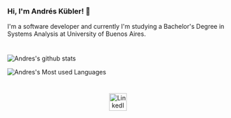 ### Hi, I'm Andrés Kübler! 👋


I'm a software developer and currently I'm studying a Bachelor's Degree in Systems Analysis at University of Buenos Aires. 

#

![Andres's github stats](https://github-readme-stats.vercel.app/api?username=Andreskub&count_private=true&show_icons=true&theme=onedark)

![Andres's Most used Languages](https://github-readme-stats.vercel.app/api/top-langs/?username=Andreskub&bg_color=282c34&title_color=e3be7a&text_color=df6d74)


#
<div align="center">
  <a href="https://www.linkedin.com/in/andres-kubler/" target="_blank">
    <img src="https://raw.githubusercontent.com/rahuldkjain/github-profile-readme-generator/master/src/images/icons/Social/linked-in-alt.svg" alt="LinkedIn" height="40" width="40">
  </a>
<div>


<!--
**Andreskub/Andreskub** is a ✨ _special_ ✨ repository because its `README.md` (this file) appears on your GitHub profile.

Here are some ideas to get you started:

- 🔭 I’m currently working on ...
- 🌱 I’m currently learning ...
- 👯 I’m looking to collaborate on ...
- 🤔 I’m looking for help with ...
- 💬 Ask me about ...
- 📫 How to reach me: ...
- 😄 Pronouns: ...
- ⚡ Fun fact: ...
-->
